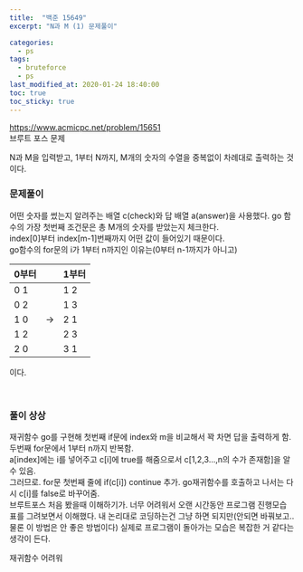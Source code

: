 ```yaml
---
title:  "백준 15649"
excerpt: "N과 M (1) 문제풀이"

categories:
  - ps
tags:
  - bruteforce
  - ps
last_modified_at: 2020-01-24 18:40:00
toc: true
toc_sticky: true
---
```


<https://www.acmicpc.net/problem/15651>   
브루트 포스 문제

N과 M을 입력받고, 1부터 N까지, M개의 숫자의 수열을 중복없이 차례대로 출력하는 것이다.

### 문제풀이

어떤 숫자를 썼는지 알려주는 배열 c(check)와 답 배열 a(answer)을 사용했다.
go 함수의 가장 첫번째 조건문은 총 M개의 숫자를 받았는지 체크한다.    
index[0]부터 index[m-1]번째까지 어떤 값이 들어있기 때문이다.   
go함수의 for문의 i가 1부터 n까지인 이유는(0부터 n-1까지가 아니고)

|0부터||1부터|
|---|:---:|---|
|0 1||1 2|
|0 2||1 3|
|1 0|->|2 1|
|1 2||2 3|
|2 0||3 1|

이다.

​

### 풀이 상상

재귀함수 go를 구현해 첫번째 if문에 index와 m을 비교해서 꽉 차면 답을 출력하게 함.
두번째 for문에서 1부터 n까지 반복함.  
a[index]에는 i를 넣어주고 c[i]에 true를 해줌으로서 c[1,2,3...,n의 수가 존재함]을 알 수 있음.   
그러므로. for문 첫번째 줄에 if(c[i]) continue 추가. go재귀함수를 호출하고 나서는 다시 c[i]를 false로 바꾸어줌.   
브루트포스 처음 봤을때 이해하기가. 너무 어려워서 오랜 시간동안 프로그램 진행모습 표를 그려보면서 이해했다.
내 논리대로 코딩하는건 그냥 하면 되지만(안되면 바꿔보고..물론 이 방법은 안 좋은 방법이다) 실제로 프로그램이 돌아가는 모습은 복잡한 거 같다는 생각이 든다.

재귀함수 어려워
